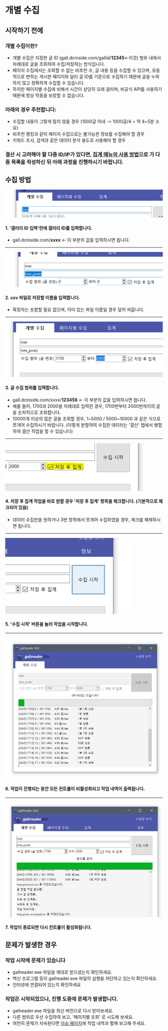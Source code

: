 # 개별 수집

## 시작하기 전에

### 개별 수집이란?
- 개별 수집은 지정한 글 ID (gall.dcinside.com/gallid/__12345__<-이것) 범위 내에서 차례대로 글을 조회하여 수집/저장하는 방식입니다.
- 페이지 수집에서는 조회할 수 없는 비추천 수, 글 내용 등을 수집할 수 있으며, 유동적으로 변하는 게시판 페이지와 달리 글 ID를 기준으로 수집하기 때문에 글을 누락하지 않고 정확하게 수집할 수 있습니다.
- 하지만 페이지별 수집에 비해서 시간이 상당히 오래 걸리며, 비공식 API를 사용하기 때문에 항상 작동을 보장할 수 없습니다.

### 아래의 경우 추천합니다:
- 수집할 내용이 그렇게 많지 않을 경우 (1000글 이내 -> 1000글/4 = 약 4~5분 소요)
- 비추천 랭킹과 같이 페이지 수집으로는 불가능한 정보를 수집해야 할 경우
- 키워드 조사, 검색과 같은 데이터 분석 용도로 사용해야 할 경우

### 결산 시 고려해야 할 다중 ID/IP가 있다면, [집계 메뉴의 사용 방법](../arrange)으로 가 다중 목록을 작성하신 뒤 아래 과정을 진행하시기 바랍니다.


## 수집 방법

![1](1.png)

#### 1. '갤러리 ID 입력'란에 갤러리 ID를 입력합니다.
- gall.dcinside.com/__xxxx__ <- 이 부분의 값을 입력하시면 됩니다.

---

![2](2.png)

#### 2. csv 파일로 저장할 이름을 입력합니다.
- 확장자는 포함할 필요 없으며, 이미 있는 파일 이름일 경우 덮어 씌웁니다.

---

![3](3.png)

#### 3. 글 수집 범위를 입력합니다.
- gall.dcinside.com/xxxx/__123456__ <- 이 부분의 값을 입력하시면 됩니다.
- 예를 들어, 1700과 2000을 차례대로 입력한 경우, 1700번부터 2000번까지의 글을 순차적으로 조회합니다.
- 10000개 이상의 많은 글을 조회할 경우, 1~5000 / 5000~10000 과 같은 식으로 쪼개어 수집하시기 바랍니다. (이렇게 분할하여 수집한 데이터는 '결산' 탭에서 병합하여 결산 작업을 할 수 있습니다)

---

![4](4.PNG)

#### 4. 저장 후 집계 작업을 바로 원할 경우 '저장 후 집계' 항목을 체크합니다. (기본적으로 체크되어 있음)
- 데이터 수집만을 원하거나 3번 항목에서 쪼개어 수집하였을 경우, 체크를 해제하시면 됩니다.

---

![5](5.png)

#### 5. '수집 시작' 버튼을 눌러 작업을 시작합니다.

---

![6](6.PNG)

#### 6. 작업이 진행되는 동안 모든 컨트롤이 비활성화되고 작업 내역이 출력됩니다.

---

![7](7.PNG)

#### 7. 작업이 종료되면 다시 컨트롤이 활성화됩니다.



## 문제가 발생한 경우

### 작업 시작에 문제가 있습니다
- gallreader.exe 파일을 제대로 받으셨는지 확인하세요.
- 백신 프로그램 등이 gallreader.exe 파일의 실행을 차단하고 있는지 확인하세요.
- 인터넷에 연결되어 있는지 확인하세요

### 작업은 시작되었으나, 진행 도중에 문제가 발생합니다.
- gallreader.exe 파일을 최신 버전으로 다시 받아보세요.
- 다른 범위로 우선 수집하여 보고, '페이지별 조회' 로 시도해 보세요.
- 여전히 문제가 지속된다면 [이슈 페이지](https://github.com/pdjdev/gallreader-gui/issues)에 작업 내역과 함께 보고해 주세요.

